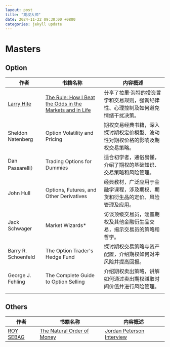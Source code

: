 ```yaml
---
layout: post
title: "期权大师"
date: 2024-11-22 09:30:00 +0800
categories: jekyll update
---
```


# Masters

## Option

| 作者 | 书籍名称 | 内容概述 |
| ----------------- | ----------------------------------- | ------------------------------------------------ |
| [Larry Hite](https://github.com/ikeepo/option/blob/master/docs/assets/biography/LarryHite.md) | [The Rule: How I Beat the Odds in the Markets and in Life](<https://github.com/ikeepo/option/blob/master/docs/assets/book/Larry%20Hite%20-%20The%20Rule_%20How%20I%20Beat%20the%20Odds%20in%20the%20Markets%20and%20in%20Life%20-%20And%20How%20You%20Can%20Too%20(2020)%20.pdf>) | 分享了拉里·海特的投资哲学和交易规则，强调纪律性、心理控制及如何避免情绪干扰决策。 |
| Sheldon Natenberg | Option Volatility and Pricing | 期权交易经典书籍，深入探讨期权定价模型、波动性对期权价格的影响及期权交易策略。    |
| Dan Passarelli） | Trading Options for Dummies | 适合初学者，通俗易懂，介绍了期权的基础知识、交易策略和风险管理。                  |
| John Hull | Options, Futures, and Other Derivatives | 经典教材，广泛应用于金融学课程，涉及期权、期货和衍生品的定价、风险管理及应用。    |
| Jack Schwager | Market Wizards\* | 访谈顶级交易员，涵盖期权及其他金融衍生品交易，揭示交易员的策略和哲学。            |
| Barry R. Schoenfeld | The Option Trader's Hedge Fund | 探讨期权交易策略与资产配置，介绍期权如何对冲风险并提高回报。                      |
| George J. Fehling | The Complete Guide to Option Selling | 介绍期权卖出策略，讲解如何通过卖出期权赚取时间价值并进行风险管理。                |
|                                                                                               |

## Others

| 作者| 书籍名称| 内容概述|
| ----------- | ---------------- | -------------------- |
| [ROY SEBAG](https://github.com/ikeepo/option/blob/master/docs/assets/biography/RoySebag.md) | [The Natural Order of Money](https://www.naturalorderofmoney.com/) | [Jordan Peterson Interview](https://www.youtube.com/watch?v=BHu5h26c4nc&t=196s) |
